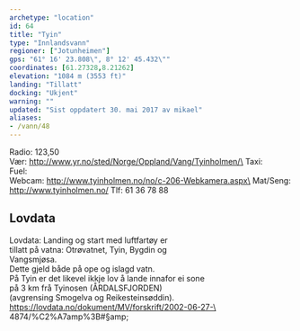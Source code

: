 ```yaml
---
archetype: "location"
id: 64
title: "Tyin"
type: "Innlandsvann"
regioner: ["Jotunheimen"]
gps: "61° 16' 23.808\", 8° 12' 45.432\""
coordinates: [61.27328,8.21262]
elevation: "1084 m (3553 ft)"
landing: "Tillatt"
docking: "Ukjent"
warning: ""
updated: "Sist oppdatert 30. mai 2017 av mikael"
aliases:
- /vann/48
---
```


Radio: 123,50\
Vær:  http://www.yr.no/sted/Norge/Oppland/Vang/Tyinholmen/\
Taxi:\
Fuel:\
Webcam: http://www.tyinholmen.no/no/c-206-Webkamera.aspx\
Mat/Seng: http://www.tyinholmen.no/       Tlf: 61 36 78 88

## Lovdata

Lovdata: Landing og start med luftfartøy er\
tillatt på vatna: Otrøvatnet, Tyin, Bygdin og\
Vangsmjøsa.\
Dette gjeld både på ope og islagd vatn.\
På Tyin er det likevel ikkje lov å lande innafor ei sone\
på 3 km frå Tyinosen (ÅRDALSFJORDEN)\
(avgrensing Smogelva og Reikesteinsøddin).\
https://lovdata.no/dokument/MV/forskrift/2002-06-27-\
4874/%C2%A7amp%3B#§amp;
